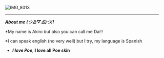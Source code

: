 ![IMG_8013](https://cdn.discordapp.com/attachments/1101482976258314351/1129478482888507514/78eaf3e5.gif?ex=6848784f&is=684726cf&hm=5bfff7c1257f2d4fddc6d5e5210d9ffd9a6b4341f9dd1335b4befa81f1bb460e&)

-- -- --
***About me (つ≧▽≦)つ!!***

*My name is Akiro but also you can call me Dai!! 

*I can speak english (no very well) but I try, my language is Spanish  

* ***I love Poe***, **I love all Poe skin**



